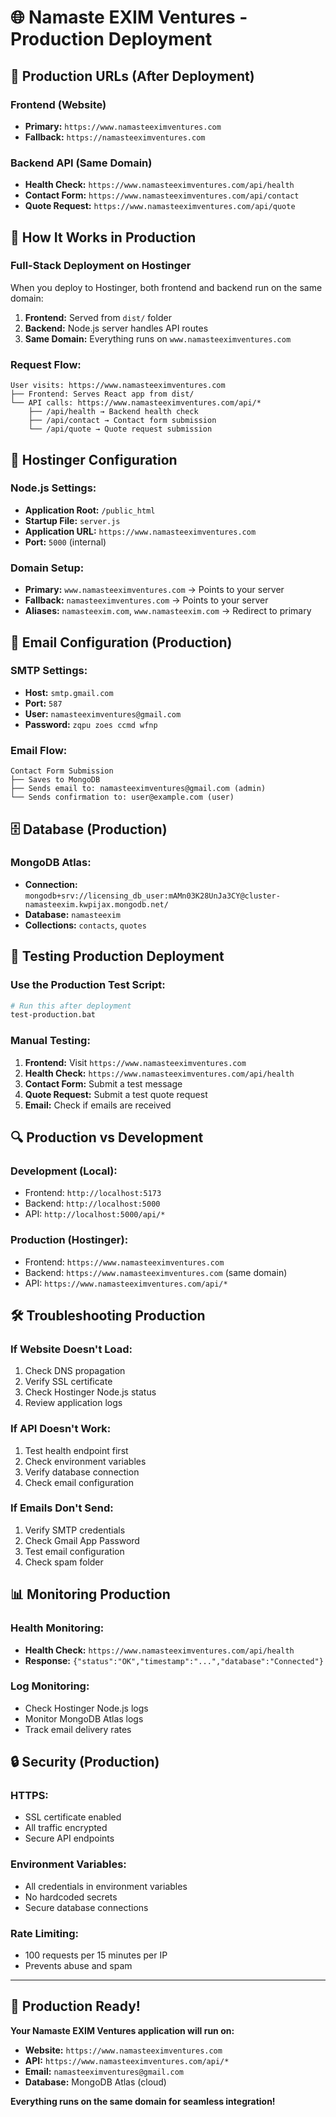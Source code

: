 # 🌐 Namaste EXIM Ventures - Production Deployment

## 🎯 **Production URLs (After Deployment)**

### **Frontend (Website)**

- **Primary:** `https://www.namasteeximventures.com`
- **Fallback:** `https://namasteeximventures.com`

### **Backend API (Same Domain)**

- **Health Check:** `https://www.namasteeximventures.com/api/health`
- **Contact Form:** `https://www.namasteeximventures.com/api/contact`
- **Quote Request:** `https://www.namasteeximventures.com/api/quote`

## 🚀 **How It Works in Production**

### **Full-Stack Deployment on Hostinger**

When you deploy to Hostinger, both frontend and backend run on the same domain:

1. **Frontend:** Served from `dist/` folder
2. **Backend:** Node.js server handles API routes
3. **Same Domain:** Everything runs on `www.namasteeximventures.com`

### **Request Flow:**

```
User visits: https://www.namasteeximventures.com
├── Frontend: Serves React app from dist/
└── API calls: https://www.namasteeximventures.com/api/*
    ├── /api/health → Backend health check
    ├── /api/contact → Contact form submission
    └── /api/quote → Quote request submission
```

## 🔧 **Hostinger Configuration**

### **Node.js Settings:**

- **Application Root:** `/public_html`
- **Startup File:** `server.js`
- **Application URL:** `https://www.namasteeximventures.com`
- **Port:** `5000` (internal)

### **Domain Setup:**

- **Primary:** `www.namasteeximventures.com` → Points to your server
- **Fallback:** `namasteeximventures.com` → Points to your server
- **Aliases:** `namasteexim.com`, `www.namasteexim.com` → Redirect to primary

## 📧 **Email Configuration (Production)**

### **SMTP Settings:**

- **Host:** `smtp.gmail.com`
- **Port:** `587`
- **User:** `namasteeximventures@gmail.com`
- **Password:** `zqpu zoes ccmd wfnp`

### **Email Flow:**

```
Contact Form Submission
├── Saves to MongoDB
├── Sends email to: namasteeximventures@gmail.com (admin)
└── Sends confirmation to: user@example.com (user)
```

## 🗄️ **Database (Production)**

### **MongoDB Atlas:**

- **Connection:** `mongodb+srv://licensing_db_user:mAMn03K28UnJa3CY@cluster-namasteexim.kwpijax.mongodb.net/`
- **Database:** `namasteexim`
- **Collections:** `contacts`, `quotes`

## 🧪 **Testing Production Deployment**

### **Use the Production Test Script:**

```bash
# Run this after deployment
test-production.bat
```

### **Manual Testing:**

1. **Frontend:** Visit `https://www.namasteeximventures.com`
2. **Health Check:** `https://www.namasteeximventures.com/api/health`
3. **Contact Form:** Submit a test message
4. **Quote Request:** Submit a test quote request
5. **Email:** Check if emails are received

## 🔍 **Production vs Development**

### **Development (Local):**

- Frontend: `http://localhost:5173`
- Backend: `http://localhost:5000`
- API: `http://localhost:5000/api/*`

### **Production (Hostinger):**

- Frontend: `https://www.namasteeximventures.com`
- Backend: `https://www.namasteeximventures.com` (same domain)
- API: `https://www.namasteeximventures.com/api/*`

## 🛠️ **Troubleshooting Production**

### **If Website Doesn't Load:**

1. Check DNS propagation
2. Verify SSL certificate
3. Check Hostinger Node.js status
4. Review application logs

### **If API Doesn't Work:**

1. Test health endpoint first
2. Check environment variables
3. Verify database connection
4. Check email configuration

### **If Emails Don't Send:**

1. Verify SMTP credentials
2. Check Gmail App Password
3. Test email configuration
4. Check spam folder

## 📊 **Monitoring Production**

### **Health Monitoring:**

- **Health Check:** `https://www.namasteeximventures.com/api/health`
- **Response:** `{"status":"OK","timestamp":"...","database":"Connected"}`

### **Log Monitoring:**

- Check Hostinger Node.js logs
- Monitor MongoDB Atlas logs
- Track email delivery rates

## 🔒 **Security (Production)**

### **HTTPS:**

- SSL certificate enabled
- All traffic encrypted
- Secure API endpoints

### **Environment Variables:**

- All credentials in environment variables
- No hardcoded secrets
- Secure database connections

### **Rate Limiting:**

- 100 requests per 15 minutes per IP
- Prevents abuse and spam

---

## 🎉 **Production Ready!**

**Your Namaste EXIM Ventures application will run on:**

- **Website:** `https://www.namasteeximventures.com`
- **API:** `https://www.namasteeximventures.com/api/*`
- **Email:** `namasteeximventures@gmail.com`
- **Database:** MongoDB Atlas (cloud)

**Everything runs on the same domain for seamless integration!**
